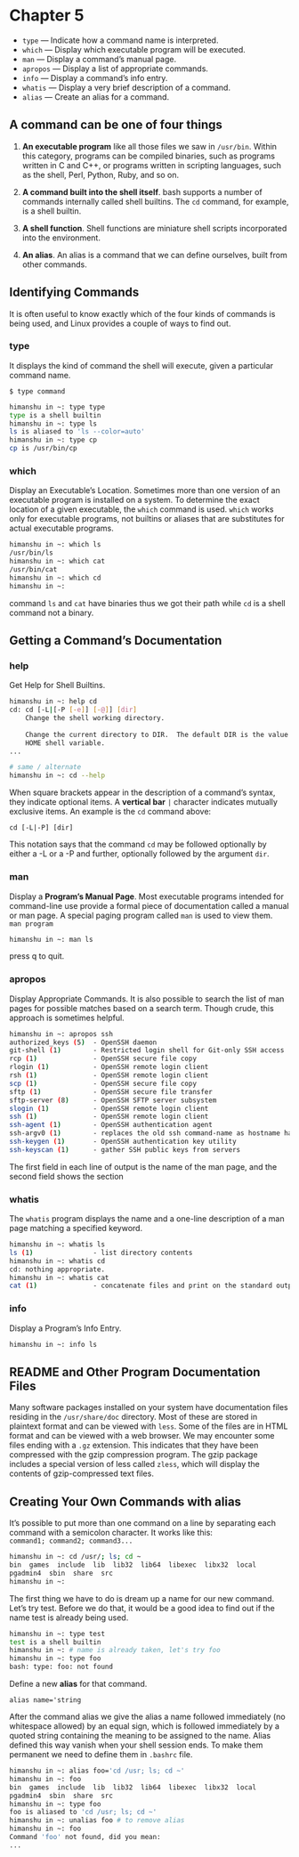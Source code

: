 # Chapter 5

- `type`    — Indicate how a command name is interpreted.
- `which`   — Display which executable program will be executed.
- `man`     — Display a command’s manual page.
- `apropos` — Display a list of appropriate commands.
- `info`    — Display a command’s info entry.
- `whatis`  — Display a very brief description of a command.
- `alias`   — Create an alias for a command.

## A command can be one of four things

1. **An executable program** like all those files we saw in `/usr/bin`. Within this
category, programs can be compiled binaries, such as programs written in
C and C++, or programs written in scripting languages, such as the shell,
Perl, Python, Ruby, and so on.

2. **A command built into the shell itself**. bash supports a number of commands internally called shell builtins. The `cd` command, for example, is a
shell builtin.

3. **A shell function**. Shell functions are miniature shell scripts incorporated
into the environment.

4. **An alias**. An alias is a command that we can define ourselves, built from
other commands.

## Identifying Commands

It is often useful to know exactly which of the four kinds of commands is
being used, and Linux provides a couple of ways to find out.

### type

It displays the kind of command the shell will execute, given a particular command name.

`$ type command`

```bash
himanshu in ~: type type
type is a shell builtin
himanshu in ~: type ls
ls is aliased to 'ls --color=auto'
himanshu in ~: type cp
cp is /usr/bin/cp
```

### which

Display an Executable’s Location. Sometimes more than one version of an executable program is installed on a system. To determine the exact location of a given executable, the `which` command is used. `which` works only for executable programs, not builtins or aliases that are substitutes for actual executable programs.

```bash
himanshu in ~: which ls
/usr/bin/ls
himanshu in ~: which cat
/usr/bin/cat
himanshu in ~: which cd
himanshu in ~: 
```

command `ls` and `cat` have binaries thus we got their path while `cd` is a shell command not a binary.

## Getting a Command’s Documentation

### help

Get Help for Shell Builtins.

```bash
himanshu in ~: help cd
cd: cd [-L|[-P [-e]] [-@]] [dir]
    Change the shell working directory.
    
    Change the current directory to DIR.  The default DIR is the value of the
    HOME shell variable.
...

# same / alternate
himanshu in ~: cd --help
```

When square brackets appear in the description of a command’s syntax, they indicate optional items. A **vertical bar** `|` character indicates mutually exclusive items. An example is the `cd` command above:  

`cd [-L|-P] [dir]`

This notation says that the command `cd` may be followed optionally by either a -L or a -P and further, optionally followed by the argument `dir`.

### man

Display a **Program’s Manual Page**. Most executable programs intended for command-line use provide a formal piece of documentation called a manual or man page. A special paging program called `man` is used to view them.  
`man program`  

```bash
himanshu in ~: man ls
```

press q to quit.

### apropos

Display Appropriate Commands. It is also possible to search the list of man pages for possible matches based on a search term. Though crude, this approach is sometimes helpful.

```bash
himanshu in ~: apropos ssh
authorized_keys (5)  - OpenSSH daemon
git-shell (1)        - Restricted login shell for Git-only SSH access
rcp (1)              - OpenSSH secure file copy
rlogin (1)           - OpenSSH remote login client
rsh (1)              - OpenSSH remote login client
scp (1)              - OpenSSH secure file copy
sftp (1)             - OpenSSH secure file transfer
sftp-server (8)      - OpenSSH SFTP server subsystem
slogin (1)           - OpenSSH remote login client
ssh (1)              - OpenSSH remote login client
ssh-agent (1)        - OpenSSH authentication agent
ssh-argv0 (1)        - replaces the old ssh command-name as hostname handling
ssh-keygen (1)       - OpenSSH authentication key utility
ssh-keyscan (1)      - gather SSH public keys from servers
```

The first field in each line of output is the name of the man page, and
the second field shows the section

### whatis

The `whatis` program displays the name and a one-line description of a man
page matching a specified keyword.

```bash
himanshu in ~: whatis ls
ls (1)               - list directory contents
himanshu in ~: whatis cd
cd: nothing appropriate.
himanshu in ~: whatis cat
cat (1)              - concatenate files and print on the standard output
```

### info

Display a Program’s Info Entry.

```bash
himanshu in ~: info ls
```

## README and Other Program Documentation Files

Many software packages installed on your system have documentation files
residing in the `/usr/share/doc` directory. Most of these are stored in plaintext
format and can be viewed with `less`. Some of the files are in HTML format
and can be viewed with a web browser. We may encounter some files ending
with a `.gz` extension. This indicates that they have been compressed with the
gzip compression program. The gzip package includes a special version of
less called `zless`, which will display the contents of gzip-compressed text
files.

## Creating Your Own Commands with alias

 It’s possible to put more than one command on a line by separating each command with a semicolon character. It
works like this:  
`command1; command2; command3...`

```bash
himanshu in ~: cd /usr/; ls; cd ~
bin  games  include  lib  lib32  lib64  libexec  libx32  local  
pgadmin4  sbin  share  src
himanshu in ~: 
```

The first thing we have to do is dream up a name for our new command. Let’s try test. Before we do that, it would be a good idea to find out if the name test is already being used.

```bash
himanshu in ~: type test
test is a shell builtin
himanshu in ~: # name is already taken, let's try foo
himanshu in ~: type foo
bash: type: foo: not found
```

Define a new **alias** for that command.  

`alias name='string`  

After the command alias we give the alias a name followed immediately (no whitespace allowed) by an equal sign, which is followed immediately by a quoted string containing the meaning to be assigned to the name. Alias defined this way vanish when your shell session ends. To make them permanent we need to define them in `.bashrc` file.

```bash
himanshu in ~: alias foo='cd /usr; ls; cd ~'
himanshu in ~: foo
bin  games  include  lib  lib32  lib64  libexec  libx32  local  
pgadmin4  sbin  share  src
himanshu in ~: type foo
foo is aliased to 'cd /usr; ls; cd ~'
himanshu in ~: unalias foo # to remove alias
himanshu in ~: foo
Command 'foo' not found, did you mean:
...
```
